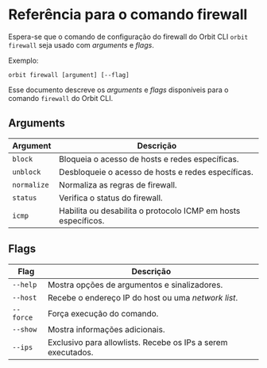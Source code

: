 # Referência para o comando firewall

Espera-se que o comando de configuração do firewall do Orbit CLI `orbit firewall` seja usado com *arguments* e *flags*.

Exemplo:

```shell
orbit firewall [argument] [--flag] 
```

Esse documento descreve os *arguments* e *flags* disponíveis para o comando `firewall` do Orbit CLI.

## Arguments

| Argument      | Descrição                                                     |
|---------------|---------------------------------------------------------------|
| `block`       | Bloqueia o acesso de hosts e redes específicas.               |
| `unblock`     | Desbloqueie o acesso de hosts e redes específicas.            |
| `normalize`   | Normaliza as regras de firewall.                              |
| `status`      | Verifica o status do firewall.                                |
| `icmp`        | Habilita ou desabilita o protocolo ICMP em hosts específicos. | 

## Flags

| Flag              | Descrição                                                    |
|-------------------|--------------------------------------------------------------|
| `--help`          | Mostra opções de argumentos e sinalizadores.                 |
| `--host`          | Recebe o endereço IP do host ou uma *network list*.          |
| `--force`         | Força execução do comando.                                   |
| `--show`          | Mostra informações adicionais.                               |
| `--ips`           | Exclusivo para allowlists. Recebe os IPs a serem executados. |
